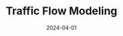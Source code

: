 ---
title: Traffic Flow Modeling
date: 2024-04-01
external_link: https://github.com/pandas-dev/pandas
summary: |
  Developed and implemented traffic flow models, including cellular automata, car-following models, and PDEs, to simulate realistic traffic dynamics. Conducted extensive simulations to optimize parameters and analyzed factors improving traffic flow and reducing congestion.
---